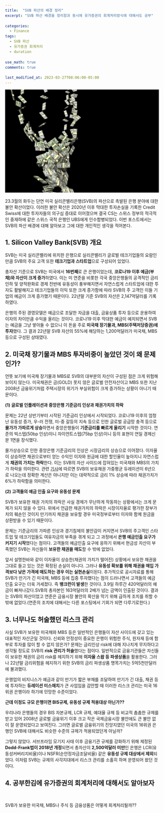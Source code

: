 ```yaml
---
title:  "SVB 파산의 배경 정리"
excerpt: "SVB 파산 배경을 정리함과 동시에 유가증권의 회계처리방식에 대해서도 공부"

categories:
  - Finance
tags:
  - SVB 파산
  - 유가증권 회계처리
  - duration

use_math: true
comments: true

last_modified_at: 2023-03-27T08:06:00-05:00
---
```


![](https://github.com/dswcrispr/dswcrispr.github.io/blob/master/assets/images/finance_1/svb.jpg?raw=true)


23.3월의 화두는 단연 미국 실리콘밸리은행(SVB)의 파산으로 촉발된 은행 분야에 대한 불안 확산이었다. 이러한 불안 확산은 2020년 이후 막대한 투자손실을 기록한 Credit Swiss에 대한 투자자들의 의구심 증대로 이어졌으며 결국 CS는 스위스 정부의 적극적인 중재하에 같은 스위스 국적 은행인 UBS에게 인수합병되었다. 이번 포스트에서는 SVB의 파산 배경에 대해 알아보고 그에 대한 개인적인 생각을 적어본다.

## 1. Silicon Valley Bank(SVB) 개요   

SVB는 미국 실리콘밸리에 위치한 은행으로 실리콘밸리가 글로벌 테크기업들의 요람인 만큼 SVB의 주요 고객 또한 **테크기업과 스타트업**으로 구성되어 있었다.

총자산 기준으로 SVB는 미국에서 **16번째**로 큰 은행이었는데, **코로나19 이후 예금(부채)와 자산이 크게 증가**하였다. 이는 미 연준을 비롯한 각국 중앙은행들의 공격적인 금리인하 및 양적완화로 경제 전반에 유동성이 풍부해지면서 자연스럽게 스타트업에 대한 투자도 활발해지고 테크기업들의 이익 또한 크게 증가함에 따라 SVB의 주 고객인 이들 기업의 예금이 크게 증가했기 때문이다. 22년말 기준 SVB의 자산은 2,147억달러를 기록하였다.

은행의 주된 경영모델은 예금으로 조달한 자금을 대출, 금융상품 투자 등으로 운용하여 이자의 차이만큼 수익을 올리는 것이다. 코로나19 이후 막대한 예금이 예치되면서 SVB는 예금을 그냥 쌓아둘 수 없으니 이 돈을 주로 **미국채 장기물과, MBS(주택저당증권)에 투자**했다. 그 결과 22년말 SVB 자산의 55%에 해당하는 1,200억달러가 미국채, MBS 등으로 구성된 상태였다. 

## 2. 미국채 장기물과 MBS 투자비중이 높았던 것이 왜 문제인가?  

언뜻 보기에 미국채 장기물과 MBS로 SVB의 대부분의 자산이 구성된 점은 크게 위험해 보이지 않는다. 미국채권은 금(GOLD) 못지 않은 글로벌 안전자산이고 MBS 또한 지난 2008년 금융위기처럼 주택시장의 위기가 부실위험이 크게 증가하는 상황이 아니기 때문이다. 

**(1) 글로벌 인플레이션과 중앙은행 기준금리 인상과 채권가치의 하락**
<br>

문제는 22년 상반기부터 시작된 기준금리 인상에서 시작되었다. 코로나19 이후의 엄청난 유동성 증가, 우-러 전쟁, 미-중 갈등의 지속 등으로 인한 글로벌 공급망 충격 등으로 **물가가 가파르게 상승**하면서 중앙은행들이 **기준금리를 빠르게 올리기** 시작한 것이다. 연준의 빅스텝(50bp 인상)이니 자이언트스텝(75bp 인상)이니 등의 표현이 연일 경제신문 1면을 장식했다. 

물가상승으로 인한 중앙은행 기준금리의 인상은 시장금리의 상승으로 이어졌다. 이자율이 상승하면 채권으로부터 얻는 수익인 이자와 원금에 대한 할인율이 높아지니 자연스럽게 **채권의 가치는 하락**한다. 이는 SVB의 자산 사이드에 잡혀있는 미국채와 MBS의 가치가 하락을 의미한다. 관련 [기사](http://news.heraldcorp.com/view.php?ud=20230315000642)에 따르면 SVB의 보유채권 가중평균 듀레이션이 6년으로 나오는데 정확한 계산은 아니지만 이는 대략적으로 금리 1% 상승에 따라 채권가치가 6%가 하락함을 의미한다. 

**(2) 고객들의 예금 인출 요구와 유동성 문제**
<br>

SVB가 보유한 채권 가치의 하락은 사실 경제가 무난하게 작동하는 상황에서는 크게 문제가 되지 않을 수 있다. 위에서 언급한 채권가치의 하락은 시장이자율로 평가한 장부가치의 훼손인 것이지 만기까지 채권을 보유할 경우 미국정부로부터 이자와 함께 원금을 상환받을 수 있기 때문이다. 

문제는 기준금리의 가파른 인상과 경기침체의 불안감이 커지면서 SVB의 주고객인 스타트업 및 테크기업들도 여유자금의 부족을 겪게 되고 그 과정에서 **은행 예금인출 요구가 커지기 시작**했다는 점이다. 고객들의 예금인출 요구에 응하기 위해서 현금성 자산이 부족했던 SVB는 자신들이 **보유한 채권을 매도**할 수 밖에 없었다. 

앞서 설명한바와 같이 이자율이 상승한(채권의 가치가 떨어진) 상황에서 보유한 채권을 그대로 들고 있는 것은 확정된 손실이 아니다. 그러나 **유동성 확보를 위해 채권을 매입 가격보다 낮은 가격에 매도하는 경우 이는 실현손실**이된다. 추가적으로 공시자료를 통해 SVB가 만기가 긴 미국채, MBS 등에 집중 투자했다는 점이 드러나면서 고객들의 예금인출 요구는 더욱 거세졌다. 즉 **뱅크런이 발생**한 것이다. 3.9일 하루간 420억달러의 예금이 빠져나갔다.SVB의 총자본인 163억달러의 2배가 넘는 금액이 인출된 것이다. 결과는 SVB의 파산이었고 연준은 금융시장 불안의 확산을 막기 위해 급하게 조치를 취할 수 밖에 없었다.(연준의 조치에 대해서는 다른 포스팅에서 기회가 되면 다루기로한다.)   

## 3. 너무나도 허술했던 리스크 관리

사실 SVB가 보유한 미국채와 MBS 등은 일반적인 은행들이 자산 사이드에 갖고 있는 대표적인 자산군일 것이다. 신뢰와 안정성이 중요한 은행이 위험한 주식, 원자재 등에 함부로 투자를 많이 할 수 없지 않은가? 문제는 금리인상 risk에 대해 지나치게 무지하다고 생각될 정도로 SVB의 **risk 관리가 허술**했다는 점이다. 일반적으로 금융기관들은 자신들이 보유한 채권의 금리 risk를 헤지하기 위해 **이자율 스왑 등 파생상품**을 활용한다. 그러나 22년말 금리위험을 헤지하기 위한 SVB의 금리 파생상품 명목가치는 5억5천만달러에 불과했다.

은행업의 비지니스가 예금과 같이 만기가 짧은 부채를 조달하여 만기가 긴 대출, 채권 등에 투자하는 **듀레이션 미스매치**가 큰 사업임을 감안할 때 이러한 리스크 관리는 미국 16위권 은행이라 하기에 민망한 수준이었다.

**근데 이정도 규모 은행이면 BIS규제, 유동성 규제 적용대상 아닌가??**
<br>

우리나라 은행들의 경우 BIS 자본규제, LCR 규제, 예대율 규제 등 비교적 촘촘한 규제를 받고 있어 2008년 글로벌 금융위기 이후 크고 작은 국제금융시장 불안에도 큰 불안 없이 잘 운영되었다고 보여진다. 그러면 글로벌 금융위기의 진앙지였던 미국의 16위권 은행인 SVB에 대해서도 비슷한 수준의 규제가 적용되었던게 아닐까? 

그렇지 않았다. 서브프라임 모기지 사태 이후 금융기관 규제를 강화하기 위해 제정된 **Dodd-Frank법이 2018년 개정**되면서 총자산이 **2,500억달러 미만**인 은행은 LCR(유동성커버리지비율)이나 NSFR(순안정자금조달비율) 같은 **유동성 규제 대상에서 제외**되었다. 이처럼 SVB는 규제의 사각지대에서 리스크 관리를 소홀히 하며 운영되어 왔던 것이다.

## 4. 공부한김에 유가증권의 회계처리에 대해서도 알아보자
<br>

SVB가 보유한 미국채, MBS나 주식 등 금융상품은 어떻게 회계처리될까?? 

